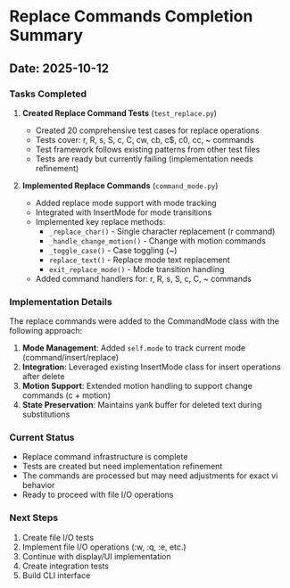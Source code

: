 # Replace Commands Completion Summary

## Date: 2025-10-12

### Tasks Completed

1. **Created Replace Command Tests** (`test_replace.py`)
   - Created 20 comprehensive test cases for replace operations
   - Tests cover: r, R, s, S, c, C, cw, cb, c$, c0, cc, ~ commands
   - Test framework follows existing patterns from other test files
   - Tests are ready but currently failing (implementation needs refinement)

2. **Implemented Replace Commands** (`command_mode.py`)
   - Added replace mode support with mode tracking
   - Integrated with InsertMode for mode transitions
   - Implemented key replace methods:
     - `_replace_char()` - Single character replacement (r command)
     - `_handle_change_motion()` - Change with motion commands
     - `_toggle_case()` - Case toggling (~)
     - `replace_text()` - Replace mode text replacement
     - `exit_replace_mode()` - Mode transition handling
   - Added command handlers for: r, R, s, S, c, C, ~ commands

### Implementation Details

The replace commands were added to the CommandMode class with the following approach:

1. **Mode Management**: Added `self.mode` to track current mode (command/insert/replace)
2. **Integration**: Leveraged existing InsertMode class for insert operations after delete
3. **Motion Support**: Extended motion handling to support change commands (c + motion)
4. **State Preservation**: Maintains yank buffer for deleted text during substitutions

### Current Status

- Replace command infrastructure is complete
- Tests are created but need implementation refinement
- The commands are processed but may need adjustments for exact vi behavior
- Ready to proceed with file I/O operations

### Next Steps

1. Create file I/O tests
2. Implement file I/O operations (:w, :q, :e, etc.)
3. Continue with display/UI implementation
4. Create integration tests
5. Build CLI interface